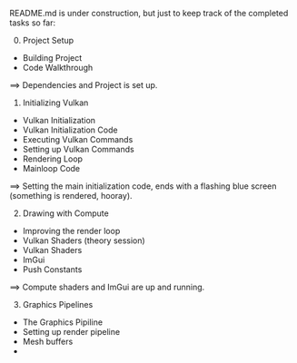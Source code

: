 README.md is under construction, but just to keep track of the completed tasks so far:

0. Project Setup

- Building Project
- Code Walkthrough

==> Dependencies and Project is set up.

1. Initializing Vulkan

- Vulkan Initialization
- Vulkan Initialization Code
- Executing Vulkan Commands
- Setting up Vulkan Commands
- Rendering Loop
- Mainloop Code

==> Setting the main initialization code, ends with a flashing blue screen (something is rendered, hooray).

2. Drawing with Compute

- Improving the render loop
- Vulkan Shaders (theory session)
- Vulkan Shaders
- ImGui
- Push Constants

==> Compute shaders and ImGui are up and running.

3. Graphics Pipelines

- The Graphics Pipiline
- Setting up render pipeline
- Mesh buffers
-
